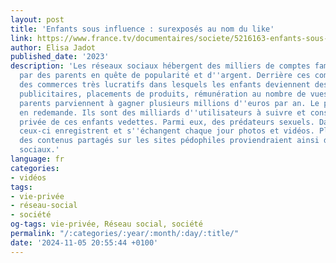 ```yaml
---
layout: post
title: 'Enfants sous influence : surexposés au nom du like'
link: https://www.france.tv/documentaires/societe/5216163-enfants-sous-influence-surexposes-au-nom-du-like.html
author: Elisa Jadot
published_date: '2023'
description: 'Les réseaux sociaux hébergent des milliers de comptes familiaux alimentés
  par des parents en quête de popularité et d''argent. Derrière ces comptes, se cachent
  des commerces très lucratifs dans lesquels les enfants deviennent des appâts. Contrats
  publicitaires, placements de produits, rémunération au nombre de vues : certains
  parents parviennent à gagner plusieurs millions d''euros par an. Le public, lui,
  en redemande. Ils sont des milliards d''utilisateurs à suivre et consommer la vie
  privée de ces enfants vedettes. Parmi eux, des prédateurs sexuels. Dans l''ombre,
  ceux-ci enregistrent et s''échangent chaque jour photos et vidéos. Plus de la moitié
  des contenus partagés sur les sites pédophiles proviendraient ainsi des réseaux
  sociaux.'
language: fr
categories:
- vidéos
tags:
- vie-privée
- réseau-social
- société
og-tags: vie-privée, Réseau social, société
permalink: "/:categories/:year/:month/:day/:title/"
date: '2024-11-05 20:55:44 +0100'
---
```

